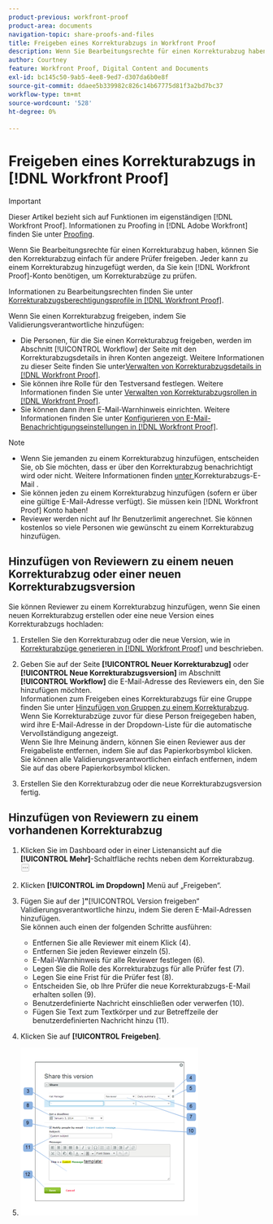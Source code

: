 ```yaml
---
product-previous: workfront-proof
product-area: documents
navigation-topic: share-proofs-and-files
title: Freigeben eines Korrekturabzugs in Workfront Proof
description: Wenn Sie Bearbeitungsrechte für einen Korrekturabzug haben, können Sie den Korrekturabzug einfach für andere Prüfer freigeben. Jeder kann zu einem Korrekturabzug hinzugefügt werden, da Sie für die Überprüfung von Korrekturabzügen kein  [!DNL Workfront Proof] -Konto benötigen.
author: Courtney
feature: Workfront Proof, Digital Content and Documents
exl-id: bc145c50-9ab5-4ee8-9ed7-d307da6b0e8f
source-git-commit: ddaee5b339982c826c14b67775d81f3a2bd7bc37
workflow-type: tm+mt
source-wordcount: '528'
ht-degree: 0%

---
```


# Freigeben eines Korrekturabzugs in [!DNL Workfront Proof]

>[!IMPORTANT]
>
>Dieser Artikel bezieht sich auf Funktionen im eigenständigen [!DNL Workfront Proof]. Informationen zu Proofing in [!DNL Adobe Workfront] finden Sie unter [Proofing](../../../review-and-approve-work/proofing/proofing.md).

Wenn Sie Bearbeitungsrechte für einen Korrekturabzug haben, können Sie den Korrekturabzug einfach für andere Prüfer freigeben. Jeder kann zu einem Korrekturabzug hinzugefügt werden, da Sie kein [!DNL Workfront Proof]-Konto benötigen, um Korrekturabzüge zu prüfen.

Informationen zu Bearbeitungsrechten finden Sie unter [Korrekturabzugsberechtigungsprofile in [!DNL Workfront Proof]](../../../workfront-proof/wp-acct-admin/account-settings/proof-perm-profiles-in-wp.md).

Wenn Sie einen Korrekturabzug freigeben, indem Sie Validierungsverantwortliche hinzufügen:

* Die Personen, für die Sie einen Korrekturabzug freigeben, werden im Abschnitt [!UICONTROL Workflow] der Seite mit den Korrekturabzugsdetails in ihren Konten angezeigt. Weitere Informationen zu dieser Seite finden Sie unter[Verwalten von Korrekturabzugsdetails in [!DNL Workfront Proof]](../../../workfront-proof/wp-work-proofsfiles/manage-your-work/manage-proof-details.md).
* Sie können ihre Rolle für den Testversand festlegen. Weitere Informationen finden Sie unter [Verwalten von Korrekturabzugsrollen in [!DNL Workfront Proof]](../../../workfront-proof/wp-work-proofsfiles/share-proofs-and-files/manage-proof-roles.md).
* Sie können dann ihren E-Mail-Warnhinweis einrichten. Weitere Informationen finden Sie unter [Konfigurieren von E-Mail-Benachrichtigungseinstellungen in [!DNL Workfront Proof]](../../../workfront-proof/wp-emailsntfctns/email-alerts/config-email-notification-settings-wp.md).

>[!NOTE]
>
>* Wenn Sie jemanden zu einem Korrekturabzug hinzufügen, entscheiden Sie, ob Sie möchten, dass er über den Korrekturabzug benachrichtigt wird oder nicht. Weitere Informationen finden [ unter ](../../../workfront-proof/wp-emailsntfctns/proof-notifications-and-reminders/new-proof-email.md) Korrekturabzugs-E-Mail .
>* Sie können jeden zu einem Korrekturabzug hinzufügen (sofern er über eine gültige E-Mail-Adresse verfügt). Sie müssen kein [!DNL Workfront Proof] Konto haben!
>* Reviewer werden nicht auf Ihr Benutzerlimit angerechnet. Sie können kostenlos so viele Personen wie gewünscht zu einem Korrekturabzug hinzufügen.
>



## Hinzufügen von Reviewern zu einem neuen Korrekturabzug oder einer neuen Korrekturabzugsversion

Sie können Reviewer zu einem Korrekturabzug hinzufügen, wenn Sie einen neuen Korrekturabzug erstellen oder eine neue Version eines Korrekturabzugs hochladen:

1. Erstellen Sie den Korrekturabzug oder die neue Version, wie in [Korrekturabzüge generieren in [!DNL Workfront Proof]](../../../workfront-proof/wp-work-proofsfiles/create-proofs-and-files/generate-proofs.md) und beschrieben.
1. Geben Sie auf der Seite **[!UICONTROL Neuer Korrekturabzug]** oder **[!UICONTROL Neue Korrekturabzugsversion]** im Abschnitt **[!UICONTROL Workflow]** die E-Mail-Adresse des Reviewers ein, den Sie hinzufügen möchten.\
   Informationen zum Freigeben eines Korrekturabzugs für eine Gruppe finden Sie unter [Hinzufügen von Gruppen zu einem Korrekturabzug](../../../workfront-proof/wp-mnguserscontacts/groups/add-groups.md).\
   Wenn Sie Korrekturabzüge zuvor für diese Person freigegeben haben, wird ihre E-Mail-Adresse in der Dropdown-Liste für die automatische Vervollständigung angezeigt.\
   Wenn Sie Ihre Meinung ändern, können Sie einen Reviewer aus der Freigabeliste entfernen, indem Sie auf das Papierkorbsymbol klicken. Sie können alle Validierungsverantwortlichen einfach entfernen, indem Sie auf das obere Papierkorbsymbol klicken.

1. Erstellen Sie den Korrekturabzug oder die neue Korrekturabzugsversion fertig.

## Hinzufügen von Reviewern zu einem vorhandenen Korrekturabzug

1. Klicken Sie im Dashboard oder in einer Listenansicht auf die **[!UICONTROL Mehr]**-Schaltfläche rechts neben dem Korrekturabzug.\
   ![Menü „Mehr“](assets/more-button-small.png)

1. Klicken **[!UICONTROL im Dropdown]** Menü auf „Freigeben“.
1. Fügen Sie auf der ]**&quot;**[!UICONTROL  Version freigeben“ Validierungsverantwortliche hinzu, indem Sie deren E-Mail-Adressen hinzufügen.\
   Sie können auch einen der folgenden Schritte ausführen:

   * Entfernen Sie alle Reviewer mit einem Klick (4).
   * Entfernen Sie jeden Reviewer einzeln (5).
   * E-Mail-Warnhinweis für alle Reviewer festlegen (6).
   * Legen Sie die Rolle des Korrekturabzugs für alle Prüfer fest (7).
   * Legen Sie eine Frist für die Prüfer fest (8).
   * Entscheiden Sie, ob Ihre Prüfer die neue Korrekturabzugs-E-Mail erhalten sollen (9).
   * Benutzerdefinierte Nachricht einschließen oder verwerfen (10).
   * Fügen Sie Text zum Textkörper und zur Betreffzeile der benutzerdefinierten Nachricht hinzu (11).

1. Klicken Sie auf **[!UICONTROL Freigeben]**.
1. ![Share_this_version_page.png](assets/share-this-version-page-350x330.png)

